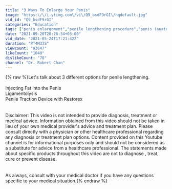 ```yaml
---
title: "3 Ways To Enlarge Your Penis"
image: "https:\/\/i.ytimg.com\/vi\/Q9_bsdF9rGI\/hqdefault.jpg"
vid_id: "Q9_bsdF9rGI"
categories: "Education"
tags: ["penis enlargement","penile lengthening procedure","penis (anatomical structure)"]
date: "2021-09-20T20:26:34+03:00"
vid_date: "2021-05-24T17:21:42Z"
duration: "PT4M33S"
viewcount: "93647"
likeCount: "1040"
dislikeCount: "78"
channel: "Dr. Robert Chan"
---
```

{% raw %}Let's talk about 3 different options for penile lengthening. <br /><br />Injecting Fat into the Penis<br />Ligamentolysis<br />Penile Traction Device with Restorex<br /><br /><br />Disclaimer: This video is not intended to provide diagnosis, treatment or medical advice. Information obtained from this video should not be taken in lieu of your own medical provider's advice and treatment plan. Please consult directly with a physician or other healthcare professional regarding any diagnosis or treatment plan options. Content provided on this Youtube channel is for informational purposes only and should not be considered as a substitute for advice from a healthcare professional. The statements made about specific products throughout this video are not to diagnose , treat, cure or prevent disease.<br /><br /><br />As always, consult with your medical doctor if you have any questions specific to your medical situation.{% endraw %}
